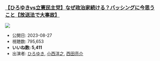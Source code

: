 ### [【ひろゆきvs立憲民主党】なぜ政治家続ける？バッシングに今思うこと【放送法で大事故】](https://www.youtube.com/watch?v=hYbQ4K2wNcY)
[![](https://img.youtube.com/vi/hYbQ4K2wNcY/sddefault.jpg)](https://www.youtube.com/watch?v=hYbQ4K2wNcY)
-   公開日: 2023-08-27
-   視聴数: 795,653
-   **いいね数: 5,411**
-   出演者: [ひろゆき](/rehacq_fan/people/ひろゆき "wikilink"), [小西洋之](/rehacq_fan/people/小西洋之 "wikilink"), [西田亮介](/rehacq_fan/people/西田亮介 "wikilink")
